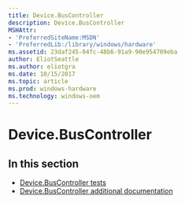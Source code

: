 ```yaml
---
title: Device.BusController
description: Device.BusController
MSHAttr:
- 'PreferredSiteName:MSDN'
- 'PreferredLib:/library/windows/hardware'
ms.assetid: 23daf245-04fc-48b6-91a9-90e954709eba
author: EliotSeattle
ms.author: eliotgra
ms.date: 10/15/2017
ms.topic: article
ms.prod: windows-hardware
ms.technology: windows-oem
---
```


# Device.BusController


## <span id="in_this_section"></span>In this section


-   [Device.BusController tests](device-buscontroller-tests.md)
-   [Device.BusController additional documentation](device-buscontroller-additional-documentation.md)

 

 






